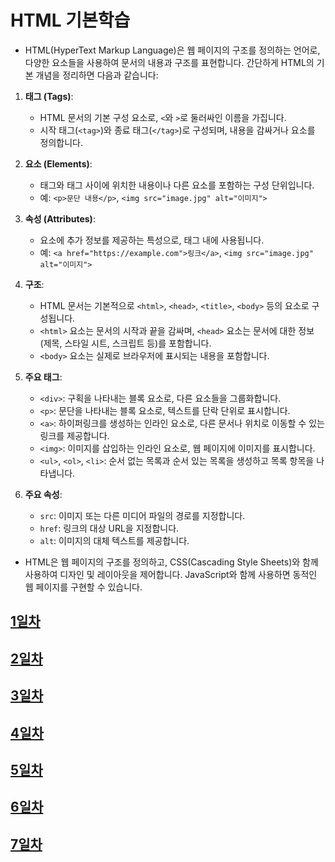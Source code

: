 # HTML 기본학습

- HTML(HyperText Markup Language)은 웹 페이지의 구조를 정의하는 언어로, 다양한 요소들을 사용하여 문서의 내용과 구조를 표현합니다. 간단하게 HTML의 기본 개념을 정리하면 다음과 같습니다:

1. **태그 (Tags)**:
    - HTML 문서의 기본 구성 요소로, `<`와 `>`로 둘러싸인 이름을 가집니다.
    - 시작 태그(`<tag>`)와 종료 태그(`</tag>`)로 구성되며, 내용을 감싸거나 요소를 정의합니다.

2. **요소 (Elements)**:
    - 태그와 태그 사이에 위치한 내용이나 다른 요소를 포함하는 구성 단위입니다.
    - 예: `<p>문단 내용</p>`, `<img src="image.jpg" alt="이미지">`

3. **속성 (Attributes)**:
    - 요소에 추가 정보를 제공하는 특성으로, 태그 내에 사용됩니다.
    - 예: `<a href="https://example.com">링크</a>`, `<img src="image.jpg" alt="이미지">`

4. **구조**:
    - HTML 문서는 기본적으로 `<html>`, `<head>`, `<title>`, `<body>` 등의 요소로 구성됩니다.
    - `<html>` 요소는 문서의 시작과 끝을 감싸며, `<head>` 요소는 문서에 대한 정보(제목, 스타일 시트, 스크립트 등)를 포함합니다.
    - `<body>` 요소는 실제로 브라우저에 표시되는 내용을 포함합니다.

5. **주요 태그**:
    - `<div>`: 구획을 나타내는 블록 요소로, 다른 요소들을 그룹화합니다.
    - `<p>`: 문단을 나타내는 블록 요소로, 텍스트를 단락 단위로 표시합니다.
    - `<a>`: 하이퍼링크를 생성하는 인라인 요소로, 다른 문서나 위치로 이동할 수 있는 링크를 제공합니다.
    - `<img>`: 이미지를 삽입하는 인라인 요소로, 웹 페이지에 이미지를 표시합니다.
    - `<ul>`, `<ol>`, `<li>`: 순서 없는 목록과 순서 있는 목록을 생성하고 목록 항목을 나타냅니다.

6. **주요 속성**:
    - `src`: 이미지 또는 다른 미디어 파일의 경로를 지정합니다.
    - `href`: 링크의 대상 URL을 지정합니다.
    - `alt`: 이미지의 대체 텍스트를 제공합니다.

- HTML은 웹 페이지의 구조를 정의하고, CSS(Cascading Style Sheets)와 함께 사용하여 디자인 및 레이아웃을 제어합니다. JavaScript와 함께 사용하면 동적인 웹 페이지를 구현할 수 있습니다.

## [1일차](https://github.com/b0ong/2024_HTML/blob/main/Day01.md)

## [2일차](https://github.com/b0ong/2024_HTML/blob/main/Day02.md)

## [3일차](https://github.com/b0ong/2024_HTML/blob/main/Day03.md)

## [4일차](https://github.com/b0ong/2024_HTML/blob/main/Day04.md)

## [5일차](https://github.com/b0ong/2024_HTML/blob/main/Day05.md)

## [6일차](https://github.com/b0ong/2024_HTML/blob/main/Day06.md)

## [7일차](https://github.com/b0ong/2024_HTML/blob/main/Day07.md)